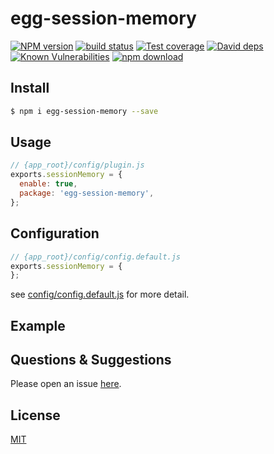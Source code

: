 # egg-session-memory

[![NPM version][npm-image]][npm-url]
[![build status][travis-image]][travis-url]
[![Test coverage][codecov-image]][codecov-url]
[![David deps][david-image]][david-url]
[![Known Vulnerabilities][snyk-image]][snyk-url]
[![npm download][download-image]][download-url]

[npm-image]: https://img.shields.io/npm/v/egg-session-memory.svg?style=flat-square
[npm-url]: https://npmjs.org/package/egg-session-memory
[travis-image]: https://img.shields.io/travis/eggjs/egg-session-memory.svg?style=flat-square
[travis-url]: https://travis-ci.org/eggjs/egg-session-memory
[codecov-image]: https://img.shields.io/codecov/c/github/eggjs/egg-session-memory.svg?style=flat-square
[codecov-url]: https://codecov.io/github/eggjs/egg-session-memory?branch=master
[david-image]: https://img.shields.io/david/eggjs/egg-session-memory.svg?style=flat-square
[david-url]: https://david-dm.org/eggjs/egg-session-memory
[snyk-image]: https://snyk.io/test/npm/egg-session-memory/badge.svg?style=flat-square
[snyk-url]: https://snyk.io/test/npm/egg-session-memory
[download-image]: https://img.shields.io/npm/dm/egg-session-memory.svg?style=flat-square
[download-url]: https://npmjs.org/package/egg-session-memory

<!--
Description here.
-->

## Install

```bash
$ npm i egg-session-memory --save
```

## Usage

```js
// {app_root}/config/plugin.js
exports.sessionMemory = {
  enable: true,
  package: 'egg-session-memory',
};
```

## Configuration

```js
// {app_root}/config/config.default.js
exports.sessionMemory = {
};
```

see [config/config.default.js](config/config.default.js) for more detail.

## Example

<!-- example here -->

## Questions & Suggestions

Please open an issue [here](https://github.com/eggjs/egg/issues).

## License

[MIT](LICENSE)
